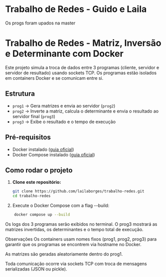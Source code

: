 # Trabalho de Redes - Guido e Laila
Os progs foram upados na master

# Trabalho de Redes - Matriz, Inversão e Determinante com Docker

Este projeto simula a troca de dados entre 3 programas (cliente, servidor e servidor de resultado) usando sockets TCP. Os programas estão isolados em containers Docker e se comunicam entre si.

## Estrutura

- `prog1` → Gera matrizes e envia ao servidor (`prog2`)
- `prog2` → Inverte a matriz, calcula o determinante e envia o resultado ao servidor final (`prog3`)
- `prog3` → Exibe o resultado e o tempo de execução

## Pré-requisitos

- Docker instalado ([guia oficial](https://docs.docker.com/get-docker/))
- Docker Compose instalado ([guia oficial](https://docs.docker.com/compose/install/))

## Como rodar o projeto

1. **Clone este repositório:**

   ```bash
   git clone https://github.com/lailaborges/trabalho-redes.git
   cd trabalho-redes
2. Execute o Docker Compose com a flag --build:

```bash
    docker compose up --build
```
Os logs dos 3 programas serão exibidos no terminal. O prog3 mostrará as matrizes invertidas, os determinantes e o tempo total de execução.

Observações
Os containers usam nomes fixos (prog1, prog2, prog3) para garantir que os programas se encontrem via hostname no Docker.

As matrizes são geradas aleatoriamente dentro do prog1.

Toda comunicação ocorre via sockets TCP com troca de mensagens serializadas (JSON ou pickle).



